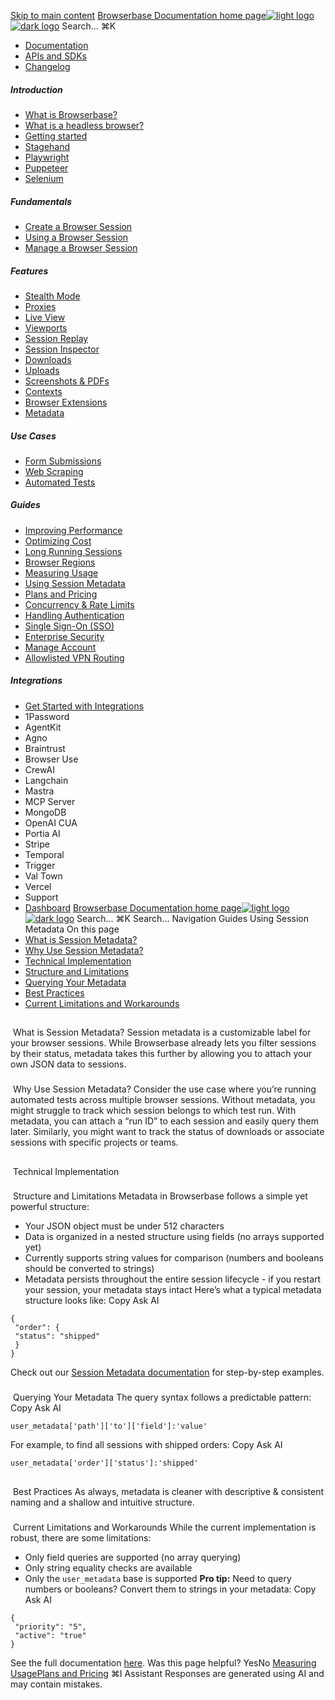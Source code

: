 [Skip to main content](#content-area)
[Browserbase Documentation home page![light logo](https://mintcdn.com/browserbase/lUkHCCQ3HJMpCnfp/logo/light.svg?fit=max&auto=format&n=lUkHCCQ3HJMpCnfp&q=85&s=0f99c87492a4fb0e9bfc45075a78c64f)![dark logo](https://mintcdn.com/browserbase/lUkHCCQ3HJMpCnfp/logo/dark.svg?fit=max&auto=format&n=lUkHCCQ3HJMpCnfp&q=85&s=645b212b9cbee8bebf84f318c2baaac0)](https://www.browserbase.com)
Search...
⌘K
 * [Documentation](/introduction/what-is-browserbase)
 * [APIs and SDKs](/reference/introduction)
 * [Changelog](https://www.browserbase.com/changelog)
##### Introduction
 * [What is Browserbase?](/introduction/what-is-browserbase)
 * [What is a headless browser?](/introduction/what-is-headless-browser)
 * [Getting started](/introduction/getting-started)
 * [Stagehand](/introduction/stagehand)
 * [Playwright](/introduction/playwright)
 * [Puppeteer](/introduction/puppeteer)
 * [Selenium](/introduction/selenium)
##### Fundamentals
 * [Create a Browser Session](/fundamentals/create-browser-session)
 * [Using a Browser Session](/fundamentals/using-browser-session)
 * [Manage a Browser Session](/fundamentals/manage-browser-session)
##### Features
 * [Stealth Mode](/features/stealth-mode)
 * [Proxies](/features/proxies)
 * [Live View](/features/session-live-view)
 * [Viewports](/features/viewports)
 * [Session Replay](/features/session-replay)
 * [Session Inspector](/features/session-inspector)
 * [Downloads](/features/downloads)
 * [Uploads](/features/uploads)
 * [Screenshots & PDFs](/features/screenshots)
 * [Contexts](/features/contexts)
 * [Browser Extensions](/features/browser-extensions)
 * [Metadata](/features/session-metadata)
##### Use Cases
 * [Form Submissions](/use-cases/automating-form-submissions)
 * [Web Scraping](/use-cases/scraping-website)
 * [Automated Tests](/use-cases/building-automated-tests)
##### Guides
 * [Improving Performance](/guides/speed-optimization)
 * [Optimizing Cost](/guides/cost-optimization)
 * [Long Running Sessions](/guides/long-running-sessions)
 * [Browser Regions](/guides/multi-region)
 * [Measuring Usage](/guides/measuring-usage)
 * [Using Session Metadata](/guides/using-session-metadata)
 * [Plans and Pricing](/guides/plans-and-pricing)
 * [Concurrency & Rate Limits](/guides/concurrency-rate-limits)
 * [Handling Authentication](/guides/authentication)
 * [Single Sign-On (SSO)](/guides/sso-setup)
 * [Enterprise Security](/guides/security)
 * [Manage Account](/guides/manage-account)
 * [Allowlisted VPN Routing](/guides/vpn)
##### Integrations
 * [Get Started with Integrations](/integrations/get-started)
 * 1Password
 * AgentKit
 * Agno
 * Braintrust
 * Browser Use
 * CrewAI
 * Langchain
 * Mastra
 * MCP Server
 * MongoDB
 * OpenAI CUA
 * Portia AI
 * Stripe
 * Temporal
 * Trigger
 * Val Town
 * Vercel
 * Support
 * [Dashboard](https://www.browserbase.com/overview)
[Browserbase Documentation home page![light logo](https://mintcdn.com/browserbase/lUkHCCQ3HJMpCnfp/logo/light.svg?fit=max&auto=format&n=lUkHCCQ3HJMpCnfp&q=85&s=0f99c87492a4fb0e9bfc45075a78c64f)![dark logo](https://mintcdn.com/browserbase/lUkHCCQ3HJMpCnfp/logo/dark.svg?fit=max&auto=format&n=lUkHCCQ3HJMpCnfp&q=85&s=645b212b9cbee8bebf84f318c2baaac0)](https://www.browserbase.com)
Search...
⌘K
Search...
Navigation
Guides
Using Session Metadata
On this page
 * [What is Session Metadata?](#what-is-session-metadata%3F)
 * [Why Use Session Metadata?](#why-use-session-metadata%3F)
 * [Technical Implementation](#technical-implementation)
 * [Structure and Limitations](#structure-and-limitations)
 * [Querying Your Metadata](#querying-your-metadata)
 * [Best Practices](#best-practices)
 * [Current Limitations and Workarounds](#current-limitations-and-workarounds)
## 
[​](#what-is-session-metadata%3F)
What is Session Metadata?
Session metadata is a customizable label for your browser sessions. While Browserbase already lets you filter sessions by their status, metadata takes this further by allowing you to attach your own JSON data to sessions. 
### 
[​](#why-use-session-metadata%3F)
Why Use Session Metadata?
Consider the use case where you’re running automated tests across multiple browser sessions. Without metadata, you might struggle to track which session belongs to which test run. With metadata, you can attach a “run ID” to each session and easily query them later. Similarly, you might want to track the status of downloads or associate sessions with specific projects or teams.
## 
[​](#technical-implementation)
Technical Implementation
### 
[​](#structure-and-limitations)
Structure and Limitations
Metadata in Browserbase follows a simple yet powerful structure:
 * Your JSON object must be under 512 characters
 * Data is organized in a nested structure using fields (no arrays supported yet)
 * Currently supports string values for comparison (numbers and booleans should be converted to strings)
 * Metadata persists throughout the entire session lifecycle - if you restart your session, your metadata stays intact
Here’s what a typical metadata structure looks like:
Copy
Ask AI
```
{
 "order": {
 "status": "shipped"
 }
}
```
Check out our [Session Metadata documentation](/features/session-metadata) for step-by-step examples.
### 
[​](#querying-your-metadata)
Querying Your Metadata
The query syntax follows a predictable pattern:
Copy
Ask AI
```
user_metadata['path']['to']['field']:'value'
```
For example, to find all sessions with shipped orders:
Copy
Ask AI
```
user_metadata['order']['status']:'shipped'
```
## 
[​](#best-practices)
Best Practices
As always, metadata is cleaner with descriptive & consistent naming and a shallow and intuitive structure.
### 
[​](#current-limitations-and-workarounds)
Current Limitations and Workarounds
While the current implementation is robust, there are some limitations:
 * Only field queries are supported (no array querying)
 * Only string equality checks are available
 * Only the `user_metadata` base is supported
**Pro tip:** Need to query numbers or booleans? Convert them to strings in your metadata:
Copy
Ask AI
```
{
 "priority": "5",
 "active": "true"
}
```
See the full documentation [here](https://docs.browserbase.com/features/session-metadata). 
Was this page helpful?
YesNo
[Measuring Usage](/guides/measuring-usage)[Plans and Pricing](/guides/plans-and-pricing)
⌘I
Assistant
Responses are generated using AI and may contain mistakes.